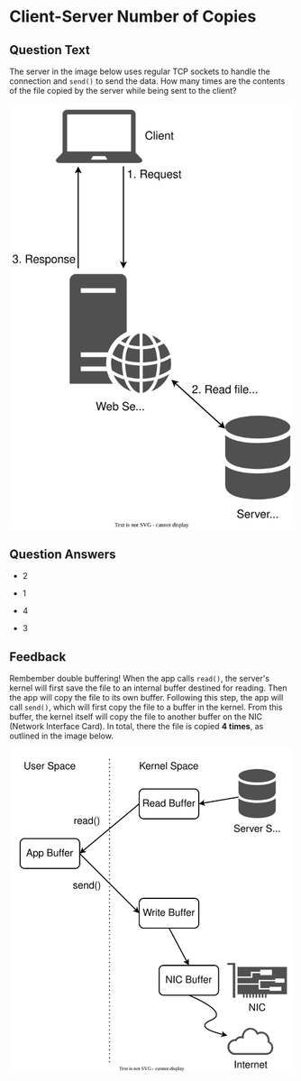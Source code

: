 # Client-Server Number of Copies

## Question Text

The server in the image below uses regular TCP sockets to handle the connection and `send()` to send the data.
How many times are the contents of the file copied by the server while being sent to the client?

![Client-Server Steps](../media/client-server-file.svg)

## Question Answers

- 2

- 1

+ 4

- 3

## Feedback

Rembember double buffering!
When the app calls `read()`, the server's kernel will first save the file to an internal buffer destined for reading.
Then the app will copy the file to its own buffer.
Following this step, the app will call `send()`, which will first copy the file to a buffer in the kernel.
From this buffer, the kernel itself will copy the file to another buffer on the NIC (Network Interface Card).
In total, there the file is copied **4 times**, as outlined in the image below.

![Server Copies - Read-Send](../media/server-copies-normal.svg)
